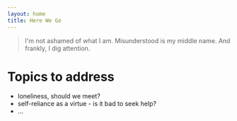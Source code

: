 ```yaml
---
layout: home
title: Here We Go
---
```


> I'm not ashamed of what I am. Misunderstood is my middle name. And frankly, I dig attention.

# Topics to address 

* loneliness, should we meet? 
* self-reliance as a virtue - is it bad to seek help?
* ... 
